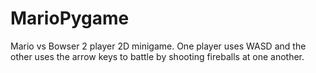 # MarioPygame
 Mario vs Bowser 2 player 2D minigame. One player uses WASD and the other uses the arrow keys to battle by shooting fireballs at one another.
